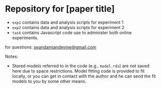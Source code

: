 # Repository for [paper title]

- `exp1` contains data and analysis scripts for experiment 1
- `exp2` contains data and analysis scripts for experiment 2
- `task` contains Javascript code use to administer both online experiments.

for questions: seandamiandevine@gmail.com

Notes: 
  - Stored models referred to in the code (e.g., `model.rds`) are not saved here due to space restrictions. Model fitting code is provided to fit locally, or you can get in contact with the author and he can send the fit models to you by some other means.